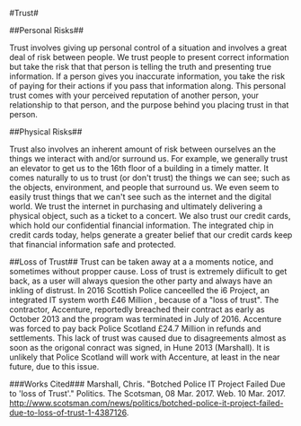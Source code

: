 #Trust#

##Personal Risks##

Trust involves giving up personal control of a situation and involves a great deal of risk between people. We trust people to present correct information but take the risk that that person is telling the truth and presenting true information. If a person gives you inaccurate information, you take the risk of paying for their actions if you pass that information along. This personal trust comes with your perceived reputation of another person, your relationship to that person, and the purpose behind you placing trust in that person. 


##Physical Risks##

Trust also involves an inherent amount of risk between ourselves an the things we interact with and/or surround us. For example, we generally trust an elevator to get us to the 16th floor of a building in a timely matter. It comes naturally to us to trust (or don't trust) the things we can see; such as the objects, environment, and people that surround us. We even seem to easily trust things that we can't see such as the internet and the digital world. We trust the internet in purchasing and ultimately delivering a physical object, such as a ticket to a concert. We also trust our credit cards, which hold our confidential financial information. The integrated chip in credit cards today, helps generate a greater belief that our credit cards keep that financial information safe and protected. 


##Loss of Trust##
Trust can be taken away at a a moments notice, and sometimes without propper cause. Loss of trust is extremely diificult to get back, as a user will always quesion the other party and always have an inkling of distrust. In 2016 Scottish Police canceelled the i6 Project, an integrated IT system worth £46 Million , because of a "loss of trust". The contractor, Accenture, reportedly breached their contract as early as October 2013 and the program was terminated in July of 2016. Accenture was forced to pay back Police Scotland £24.7 Million in refunds and settlements. This lack of trust was caused due to disagreements almost as soon as the origonal conract was signed, in Hune 2013 (Marshall). It is unlikely that Police Scotland will work with Accenture, at least in the near future, due to this issue. 

###Works Cited###
Marshall, Chris. "Botched Police IT Project Failed Due to 'loss of Trust'." Politics. The Scotsman, 08 Mar. 2017. Web. 10 Mar. 2017. <http://www.scotsman.com/news/politics/botched-police-it-project-failed-due-to-loss-of-trust-1-4387126>.